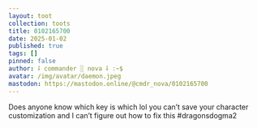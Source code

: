```yaml
---
layout: toot
collection: toots
title: 0102165700
date: 2025-01-02
published: true
tags: []
pinned: false
author: ⸸ commander ░ nova ⸸ :~$
avatar: /img/avatar/daemon.jpeg
mastodon: https://mastodon.online/@cmdr_nova/0102165700
---
```


Does anyone know which key is which lol you can’t save your character customization and I can’t figure out how to fix this #dragonsdogma2
